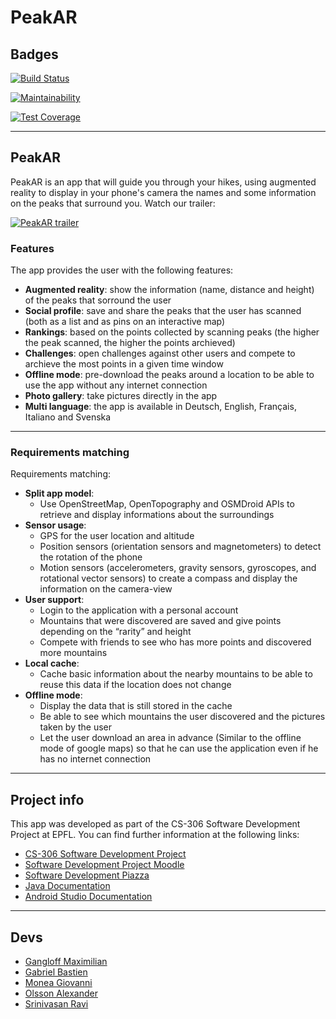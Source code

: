 # PeakAR
## Badges
[![Build Status](https://api.cirrus-ci.com/github/bgabriel998/SoftwareDevProject.svg)](https://cirrus-ci.com/github/bgabriel998/SoftwareDevProject)

[![Maintainability](https://api.codeclimate.com/v1/badges/7d9f8d866811a3ea3fa1/maintainability)](https://codeclimate.com/github/bgabriel998/SoftwareDevProject/maintainability)

[![Test Coverage](https://api.codeclimate.com/v1/badges/7d9f8d866811a3ea3fa1/test_coverage)](https://codeclimate.com/github/bgabriel998/SoftwareDevProject/test_coverage)

___

## PeakAR

PeakAR is an app that will guide you through your hikes, using augmented reality to display in your phone's camera the names and some information on the peaks that surround you. Watch our trailer:

[![PeakAR trailer](https://img.youtube.com/vi/Eddwj1j-FQM/0.jpg)](https://www.youtube.com/watch?v=Eddwj1j-FQM)

### Features

The app provides the user with the following features:

* **Augmented reality**: show the information (name, distance and height) of the peaks that sorround the user
* **Social profile**: save and share the peaks that the user has scanned (both as a list and as pins on an interactive map)
* **Rankings**: based on the points collected by scanning peaks (the higher the peak scanned, the higher the points archieved)
* **Challenges**: open challenges against other users and compete to archieve the most points in a given time window
* **Offline mode**: pre-download the peaks around a location to be able to use the app without any internet connection
* **Photo gallery**: take pictures directly in the app
* **Multi language**: the app is available in Deutsch, English, Français, Italiano and Svenska

___

### Requirements matching
Requirements matching:
* **Split app model**:
  * Use OpenStreetMap, OpenTopography and OSMDroid APIs to retrieve and display informations about the surroundings
* **Sensor usage**: 
  * GPS for the user location and altitude
  * Position sensors (orientation sensors and magnetometers) to detect the rotation of the phone
  * Motion sensors (accelerometers, gravity sensors, gyroscopes, and rotational vector sensors) to create a compass and display the information on the camera-view
* **User support**:
  * Login to the application with a personal account
  * Mountains that were discovered are saved and give points depending on the “rarity” and height
  *  Compete with friends to see who has more points and discovered more mountains
* **Local cache**:
  * Cache basic information about the nearby mountains to be able to reuse this data if the location does not change
* **Offline mode**:
  * Display the data that is still stored in the cache
  * Be able to see which mountains the user discovered and the pictures taken by the user
  * Let the user download an area in advance (Similar to the offline mode of google maps) so that he can use the application even if he has no internet connection   

___

## Project info

This app was developed as part of the CS-306 Software Development Project at EPFL. You can find further information at the following links:
* [CS-306 Software Development Project](https://edu.epfl.ch/coursebook/en/software-development-project-CS-306-1)
* [Software Development Project Moodle](https://moodle.epfl.ch/course/view.php?id=16172)
* [Software Development Piazza](https://piazza.com/class/klgt5iozma44iy#)
* [Java Documentation](https://docs.oracle.com/en/java/)
* [Android Studio Documentation](https://developer.android.com/docs)

___

## Devs
- [Gangloff Maximilian](https://github.com/magangloff)
- [Gabriel Bastien](https://github.com/bgabriel998)
- [Monea Giovanni](https://github.com/giommok)
- [Olsson Alexander](https://github.com/aolsson711)
- [Srinivasan Ravi](https://github.com/ravifrancesco)
